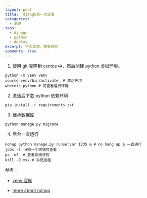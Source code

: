 ```yaml
---
layout: post
title:  django第一次部署
categories: 
  - 笔记
tags:
  - django
  - python
  - deploy
excerpt: 不大如意，略有曲折
comments: true
---
```


1. 使用 git 克隆到 centos 中，然后创建 python 虚拟环境。
```
python -m venv venv 
source venv/bin/activate  # 激活环境
whereis python # 可查看运行环境 
```

2. 激活后下载 python 依赖环境 
```shell
pip install -r requirements.txt
```

3. 继承数据库
```shell
python manage.py migrate
```

4. 后台一直运行
```shell
nohup python manage.py runserver 1235 & # no hang up & 一直进行
jobs -l  #同一个终端可查看
ps -ef  # 查看系统进程
kill -9 xxx # 杀死进程
```

参考：

- [venv 官网](https://docs.python.org/3/library/venv.html)

- [more about nohup](https://blog.csdn.net/jenyzhang/article/details/76210920)